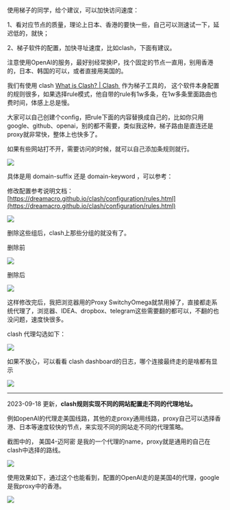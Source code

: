 
使用梯子的同学，给个建议，可以加快访问速度：

1、看对应节点的质量，理论上日本、香港的要快一些，自己可以测速试一下，延迟低的，就快；

2、梯子软件的配置，加快寻址速度，比如clash，下面有建议。

注意使用OpenAI的服务，最好别经常换IP，找个固定的节点一直用，别用香港的，日本、韩国的可以，或者直接用美国的。

我们有使用 clash [What is Clash? | Clash ](https://dreamacro.github.io/clash/) 作为梯子工具的， 这个软件本身配置的规则很多，如果选择rule模式，他自带的rule有1w多条，在1w多条里面路由也费时间，体感上总是慢。

大家可以自己创建个config，把rule下面的内容替换成自己的，比如你只用google、github、openai，别的都不需要，类似我这种，梯子路由是直连还是proxy就非常快，整体上也快多了。

如果有些网站打不开，需要访问的时候，就可以自己添加条规则就行。

![](https://alidocs.oss-cn-zhangjiakou.aliyuncs.com/res/meonaXavdGErlXxj/img/11056bef-8ca4-43da-ace0-1607a0e13dfa.png)

具体是用 domain-suffix 还是 domain-keyword ，可以参考：

修改配置参考说明文档：[https://dreamacro.github.io/clash/configuration/rules.html](https://dreamacro.github.io/clash/configuration/rules.html)

![](https://alidocs.oss-cn-zhangjiakou.aliyuncs.com/res/meonaXavdGErlXxj/img/07181942-f32f-47b1-aa2f-24598d61417d.png)

删除这些组后，clash上那些分组的就没有了。

删除前

![](https://alidocs.oss-cn-zhangjiakou.aliyuncs.com/res/meonaXavdGErlXxj/img/7fd736b7-afa5-4cd2-bdd3-d54e2e19479e.png)

删除后

![](https://alidocs.oss-cn-zhangjiakou.aliyuncs.com/res/meonaXavdGErlXxj/img/7f2c79fa-2b8d-4d0a-ada6-d84d5cfb420a.png)

这样修改完后，我把浏览器用的Proxy SwitchyOmega就禁用掉了，直接都走系统代理了，浏览器、IDEA、dropbox、telegram这些需要翻的都可以，不翻的也没问题，速度快很多。

clash 代理勾选如下：

![](https://alidocs.oss-cn-zhangjiakou.aliyuncs.com/res/meonaXavdGErlXxj/img/bf8cb1cf-3a73-43e6-b3ec-045a1c4a8f66.png)

如果不放心，可以看看 clash dashboard的日志，哪个连接最终走的是啥都有显示

![](https://alidocs.oss-cn-zhangjiakou.aliyuncs.com/res/meonaXavdGErlXxj/img/013edf33-7009-4b9a-abe7-bff0b7bbc879.png)

------------------------------------------------------------------------------------------------

2023-09-18 更新，**clash规则实现不同的网站配置走不同的代理地址。**

例如openAI的代理走美国线路，其他的走proxy通用线路，proxy自己可以选择香港、日本等速度较快的节点，来实现不同的网站走不同的代理策略。

截图中的， 美国4-迈阿密 是我的一个代理的name，proxy就是通用的自己在clash中选择的路线。

![](https://alidocs.oss-cn-zhangjiakou.aliyuncs.com/res/meonaXavdGErlXxj/img/ed12765c-6181-4d7d-95e3-8a587aeaee8e.png)

使用效果如下，通过这个也能看到，配置的OpenAI走的是美国4的代理，google是我proxy中的香港。

![](https://alidocs.oss-cn-zhangjiakou.aliyuncs.com/res/meonaXavdGErlXxj/img/637fa3a8-20a7-43e9-82bb-0bcc961c9b8a.png)

